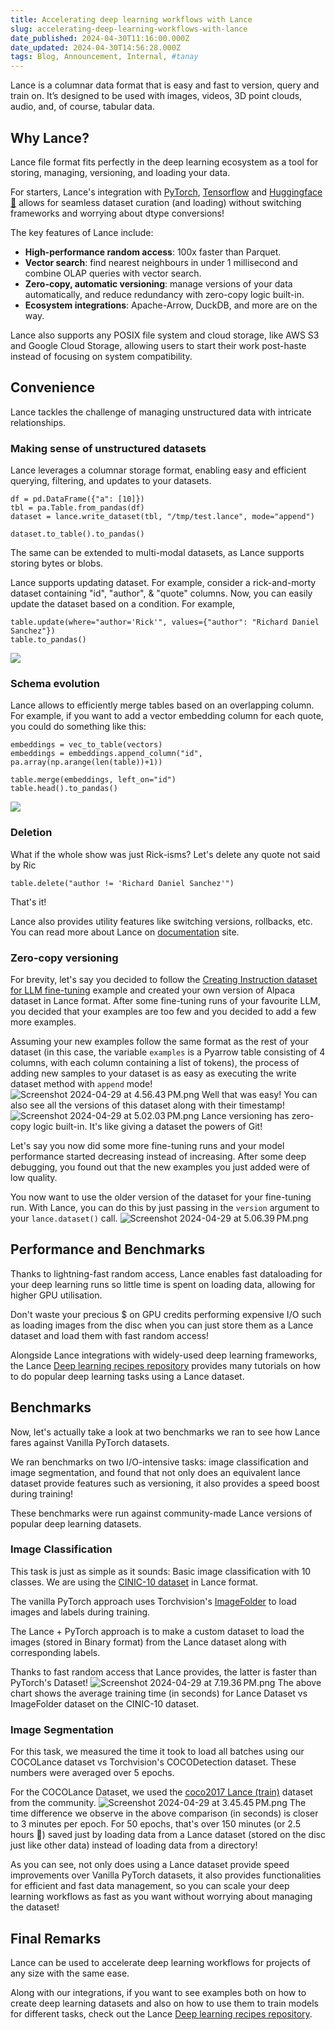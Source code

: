 ```yaml
---
title: Accelerating deep learning workflows with Lance
slug: accelerating-deep-learning-workflows-with-lance
date_published: 2024-04-30T11:16:00.000Z
date_updated: 2024-04-30T14:56:28.000Z
tags: Blog, Announcement, Internal, #tanay
---
```


Lance is a columnar data format that is easy and fast to version, query and train on. It’s designed to be used with images, videos, 3D point clouds, audio, and, of course, tabular data.

## Why Lance?

Lance file format fits perfectly in the deep learning ecosystem as a tool for storing, managing, versioning, and loading your data.

For starters, Lance's integration with [PyTorch](https://lancedb.github.io/lance/integrations/pytorch.html), [Tensorflow](https://lancedb.github.io/lance/integrations/tensorflow.html) and [Huggingface 🤗](https://lancedb.github.io/lance/integrations/huggingface.html) allows for seamless dataset curation (and loading) without switching frameworks and worrying about dtype conversions!

The key features of Lance include:

- **High-performance random access**: 100x faster than Parquet.
- **Vector search**: find nearest neighbours in under 1 millisecond and combine OLAP queries with vector search.
- **Zero-copy, automatic versioning**: manage versions of your data automatically, and reduce redundancy with zero-copy logic built-in.
- **Ecosystem integrations**: Apache-Arrow, DuckDB, and more are on the way.

Lance also supports any POSIX file system and cloud storage, like AWS S3 and Google Cloud Storage, allowing users to start their work post-haste instead of focusing on system compatibility.

## Convenience

Lance tackles the challenge of managing unstructured data with intricate relationships.

### Making sense of unstructured datasets

Lance leverages a columnar storage format, enabling easy and efficient querying, filtering, and updates to your datasets. 

    df = pd.DataFrame({"a": [10]})
    tbl = pa.Table.from_pandas(df)
    dataset = lance.write_dataset(tbl, "/tmp/test.lance", mode="append")
    
    dataset.to_table().to_pandas()

The same can be extended to multi-modal datasets, as Lance supports storing bytes or blobs.

Lance supports updating dataset. For example, consider a rick-and-morty dataset containing "id", "author", & "quote" columns. Now, you can easily update the dataset based on a condition. For example,

    table.update(where="author='Rick'", values={"author": "Richard Daniel Sanchez"})
    table.to_pandas()

![](__GHOST_URL__/content/images/2024/04/Screenshot-2024-04-30-at-4.15.05-PM.png)
### Schema evolution

Lance allows to efficiently merge tables based on an overlapping column. For example, if you want to add a vector embedding column for each quote, you could do something like this:

    embeddings = vec_to_table(vectors)
    embeddings = embeddings.append_column("id", pa.array(np.arange(len(table))+1))
    
    table.merge(embeddings, left_on="id")
    table.head().to_pandas()

![](__GHOST_URL__/content/images/2024/04/Screenshot-2024-04-30-at-4.18.06-PM.png)
### Deletion

What if the whole show was just Rick-isms? Let's delete any quote not said by Ric

    table.delete("author != 'Richard Daniel Sanchez'")

That's it!

Lance also provides utility features like switching versions, rollbacks, etc. You can read more about Lance on [documentation](https://lancedb.github.io/lance/index.html) site.

### Zero-copy versioning

For brevity, let's say you decided to follow the [Creating Instruction dataset for LLM fine-tuning](https://github.com/lancedb/lance-deeplearning-recipes/tree/main/examples/alpaca-dataset) example and created your own version of Alpaca dataset in Lance format. After some fine-tuning runs of your favourite LLM, you decided that your examples are too few and you decided to add a few more examples.

Assuming your new examples follow the same format as the rest of your dataset (in this case, the variable `examples` is a Pyarrow table consisting of 4 columns, with each column containing a list of tokens), the process of adding new samples to your dataset is as easy as executing the write dataset method with `append` mode!
![Screenshot 2024-04-29 at 4.56.43 PM.png](__GHOST_URL__/content/images/2024/04/Screenshot-2024-04-29-at-4.56.43-PM.png)
Well that was easy! You can also see all the versions of this dataset along with their timestamp!
![Screenshot 2024-04-29 at 5.02.03 PM.png](__GHOST_URL__/content/images/2024/04/Screenshot-2024-04-29-at-5.02.03-PM.png)
Lance versioning has zero-copy logic built-in. It's like giving a dataset the powers of Git!

Let's say you now did some more fine-tuning runs and your model performance started decreasing instead of increasing. After some deep debugging, you found out that the new examples you just added were of low quality.

You now want to use the older version of the dataset for your fine-tuning run. With Lance, you can do this by just passing in the `version` argument to your `lance.dataset()` call.
![Screenshot 2024-04-29 at 5.06.39 PM.png](__GHOST_URL__/content/images/2024/04/Screenshot-2024-04-29-at-5.06.39-PM.png)
## Performance and Benchmarks

Thanks to lightning-fast random access, Lance enables fast dataloading for your deep learning runs so little time is spent on loading data, allowing for higher GPU utilisation.

Don't waste your precious $ on GPU credits performing expensive I/O such as loading images from the disc when you can just store them as a Lance dataset and load them with fast random access!

Alongside Lance integrations with widely-used deep learning frameworks, the Lance [Deep learning recipes repository](https://github.com/lancedb/lance-deeplearning-recipes) provides many tutorials on how to do popular deep learning tasks using a Lance dataset.

## Benchmarks

Now, let's actually take a look at two benchmarks we ran to see how Lance fares against Vanilla PyTorch datasets.

We ran benchmarks on two I/O-intensive tasks: image classification and image segmentation, and found that not only does an equivalent lance dataset provide features such as versioning, it also provides a speed boost during training!

These benchmarks were run against community-made Lance versions of popular deep learning datasets.

### Image Classification

This task is just as simple as it sounds: Basic image classification with 10 classes. We are using the [CINIC-10 dataset](https://www.kaggle.com/datasets/vipulmaheshwarii/cinic-10-lance-dataset) in Lance format.

The vanilla PyTorch approach uses Torchvision's [ImageFolder](https://pytorch.org/vision/main/generated/torchvision.datasets.ImageFolder.html) to load images and labels during training.

The Lance + PyTorch approach is to make a custom dataset to load the images (stored in Binary format) from the Lance dataset along with corresponding labels.

Thanks to fast random access that Lance provides, the latter is faster than PyTorch's Dataset!
![Screenshot 2024-04-29 at 7.19.36 PM.png](__GHOST_URL__/content/images/2024/04/Screenshot-2024-04-30-at-12.06.25-PM.png)
The above chart shows the average training time (in seconds) for Lance Dataset vs ImageFolder dataset on the CINIC-10 dataset.

### Image Segmentation

For this task, we measured the time it took to load all batches using our COCOLance dataset vs Torchvision's COCODetection dataset. These numbers were averaged over 5 epochs.

For the COCOLance Dataset, we used the [coco2017 Lance (train)](https://www.kaggle.com/datasets/heyytanay/coco2017-train-lance) dataset from the community.
![Screenshot 2024-04-29 at 3.45.45 PM.png](__GHOST_URL__/content/images/2024/04/Screenshot-2024-04-29-at-3.45.45-PM.png)
The time difference we observe in the above comparison (in seconds) is closer to 3 minutes per epoch. For 50 epochs, that's over 150 minutes (or 2.5 hours 🤯) saved just by loading data from a Lance dataset (stored on the disc just like other data) instead of loading data from a directory!

As you can see, not only does using a Lance dataset provide speed improvements over Vanilla PyTorch datasets, it also provides functionalities for efficient and fast data management, so you can scale your deep learning workflows as fast as you want without worrying about managing the dataset!

## Final Remarks

Lance can be used to accelerate deep learning workflows for projects of any size with the same ease.

Along with our integrations, if you want to see examples both on how to create deep learning datasets and also on how to use them to train models for different tasks, check out the Lance [Deep learning recipes repository](https://github.com/lancedb/lance-deeplearning-recipes). 
